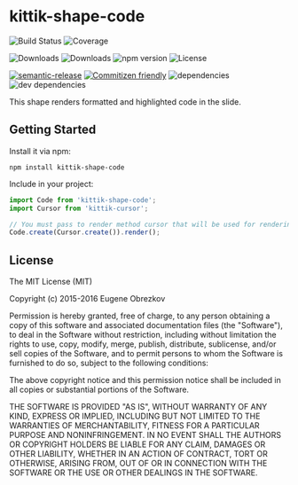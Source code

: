 # kittik-shape-code

![Build Status](https://img.shields.io/travis/kittikjs/shape-code.svg)
![Coverage](https://img.shields.io/coveralls/kittikjs/shape-code.svg)

![Downloads](https://img.shields.io/npm/dm/kittik-shape-code.svg)
![Downloads](https://img.shields.io/npm/dt/kittik-shape-code.svg)
![npm version](https://img.shields.io/npm/v/kittik-shape-code.svg)
![License](https://img.shields.io/npm/l/kittik-shape-code.svg)

[![semantic-release](https://img.shields.io/badge/%20%20%F0%9F%93%A6%F0%9F%9A%80-semantic--release-e10079.svg)](https://github.com/semantic-release/semantic-release)
[![Commitizen friendly](https://img.shields.io/badge/commitizen-friendly-brightgreen.svg)](http://commitizen.github.io/cz-cli/)
![dependencies](https://img.shields.io/david/kittikjs/shape-code.svg)
![dev dependencies](https://img.shields.io/david/dev/kittikjs/shape-code.svg)

This shape renders formatted and highlighted code in the slide.

## Getting Started

Install it via npm:

```shell
npm install kittik-shape-code
```

Include in your project:

```javascript
import Code from 'kittik-shape-code';
import Cursor from 'kittik-cursor';

// You must pass to render method cursor that will be used for rendering the shape
Code.create(Cursor.create()).render();
```

## License

The MIT License (MIT)

Copyright (c) 2015-2016 Eugene Obrezkov

Permission is hereby granted, free of charge, to any person obtaining a copy
of this software and associated documentation files (the "Software"), to deal
in the Software without restriction, including without limitation the rights
to use, copy, modify, merge, publish, distribute, sublicense, and/or sell
copies of the Software, and to permit persons to whom the Software is
furnished to do so, subject to the following conditions:

The above copyright notice and this permission notice shall be included in all
copies or substantial portions of the Software.

THE SOFTWARE IS PROVIDED "AS IS", WITHOUT WARRANTY OF ANY KIND, EXPRESS OR
IMPLIED, INCLUDING BUT NOT LIMITED TO THE WARRANTIES OF MERCHANTABILITY,
FITNESS FOR A PARTICULAR PURPOSE AND NONINFRINGEMENT. IN NO EVENT SHALL THE
AUTHORS OR COPYRIGHT HOLDERS BE LIABLE FOR ANY CLAIM, DAMAGES OR OTHER
LIABILITY, WHETHER IN AN ACTION OF CONTRACT, TORT OR OTHERWISE, ARISING FROM,
OUT OF OR IN CONNECTION WITH THE SOFTWARE OR THE USE OR OTHER DEALINGS IN THE
SOFTWARE.
